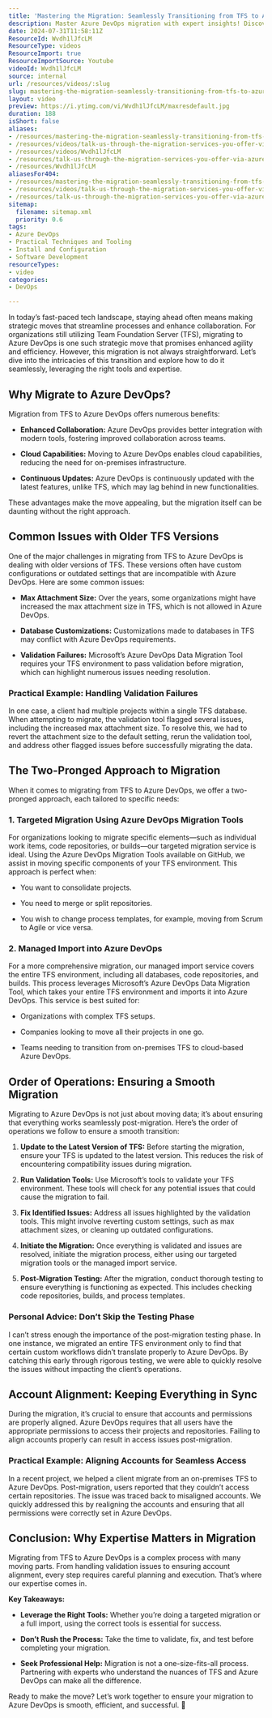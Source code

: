 ```yaml
---
title: 'Mastering the Migration: Seamlessly Transitioning from TFS to Azure DevOps'
description: Master Azure DevOps migration with expert insights! Discover pitfalls, best practices, and strategies for a seamless transition. Perfect for IT and DevOps teams!
date: 2024-07-31T11:58:11Z
ResourceId: Wvdh1lJfcLM
ResourceType: videos
ResourceImport: true
ResourceImportSource: Youtube
videoId: Wvdh1lJfcLM
source: internal
url: /resources/videos/:slug
slug: mastering-the-migration-seamlessly-transitioning-from-tfs-to-azure-devops
layout: video
preview: https://i.ytimg.com/vi/Wvdh1lJfcLM/maxresdefault.jpg
duration: 188
isShort: false
aliases:
- /resources/mastering-the-migration-seamlessly-transitioning-from-tfs-to-azure-devops
- /resources/videos/talk-us-through-the-migration-services-you-offer-via-azure-devops
- /resources/videos/Wvdh1lJfcLM
- /resources/talk-us-through-the-migration-services-you-offer-via-azure-devops
- /resources/Wvdh1lJfcLM
aliasesFor404:
- /resources/mastering-the-migration-seamlessly-transitioning-from-tfs-to-azure-devops
- /resources/videos/talk-us-through-the-migration-services-you-offer-via-azure-devops
- /resources/talk-us-through-the-migration-services-you-offer-via-azure-devops
sitemap:
  filename: sitemap.xml
  priority: 0.6
tags:
- Azure DevOps
- Practical Techniques and Tooling
- Install and Configuration
- Software Development
resourceTypes:
- video
categories:
- DevOps

---
```

In today’s fast-paced tech landscape, staying ahead often means making strategic moves that streamline processes and enhance collaboration. For organizations still utilizing Team Foundation Server (TFS), migrating to Azure DevOps is one such strategic move that promises enhanced agility and efficiency. However, this migration is not always straightforward. Let’s dive into the intricacies of this transition and explore how to do it seamlessly, leveraging the right tools and expertise.

## **Why Migrate to Azure DevOps?**

Migration from TFS to Azure DevOps offers numerous benefits:

- **Enhanced Collaboration:** Azure DevOps provides better integration with modern tools, fostering improved collaboration across teams.

- **Cloud Capabilities:** Moving to Azure DevOps enables cloud capabilities, reducing the need for on-premises infrastructure.

- **Continuous Updates:** Azure DevOps is continuously updated with the latest features, unlike TFS, which may lag behind in new functionalities.

These advantages make the move appealing, but the migration itself can be daunting without the right approach.

## **Common Issues with Older TFS Versions**

One of the major challenges in migrating from TFS to Azure DevOps is dealing with older versions of TFS. These versions often have custom configurations or outdated settings that are incompatible with Azure DevOps. Here are some common issues:

- **Max Attachment Size:** Over the years, some organizations might have increased the max attachment size in TFS, which is not allowed in Azure DevOps.

- **Database Customizations:** Customizations made to databases in TFS may conflict with Azure DevOps requirements.

- **Validation Failures:** Microsoft’s Azure DevOps Data Migration Tool requires your TFS environment to pass validation before migration, which can highlight numerous issues needing resolution.

### **Practical Example: Handling Validation Failures**

In one case, a client had multiple projects within a single TFS database. When attempting to migrate, the validation tool flagged several issues, including the increased max attachment size. To resolve this, we had to revert the attachment size to the default setting, rerun the validation tool, and address other flagged issues before successfully migrating the data.

## **The Two-Pronged Approach to Migration**

When it comes to migrating from TFS to Azure DevOps, we offer a two-pronged approach, each tailored to specific needs:

### **1\. Targeted Migration Using Azure DevOps Migration Tools**

For organizations looking to migrate specific elements—such as individual work items, code repositories, or builds—our targeted migration service is ideal. Using the Azure DevOps Migration Tools available on GitHub, we assist in moving specific components of your TFS environment. This approach is perfect when:

- You want to consolidate projects.

- You need to merge or split repositories.

- You wish to change process templates, for example, moving from Scrum to Agile or vice versa.

### **2\. Managed Import into Azure DevOps**

For a more comprehensive migration, our managed import service covers the entire TFS environment, including all databases, code repositories, and builds. This process leverages Microsoft’s Azure DevOps Data Migration Tool, which takes your entire TFS environment and imports it into Azure DevOps. This service is best suited for:

- Organizations with complex TFS setups.

- Companies looking to move all their projects in one go.

- Teams needing to transition from on-premises TFS to cloud-based Azure DevOps.

## **Order of Operations: Ensuring a Smooth Migration**

Migrating to Azure DevOps is not just about moving data; it’s about ensuring that everything works seamlessly post-migration. Here’s the order of operations we follow to ensure a smooth transition:

1. **Update to the Latest Version of TFS:** Before starting the migration, ensure your TFS is updated to the latest version. This reduces the risk of encountering compatibility issues during migration.

3. **Run Validation Tools:** Use Microsoft’s tools to validate your TFS environment. These tools will check for any potential issues that could cause the migration to fail.

5. **Fix Identified Issues:** Address all issues highlighted by the validation tools. This might involve reverting custom settings, such as max attachment sizes, or cleaning up outdated configurations.

7. **Initiate the Migration:** Once everything is validated and issues are resolved, initiate the migration process, either using our targeted migration tools or the managed import service.

9. **Post-Migration Testing:** After the migration, conduct thorough testing to ensure everything is functioning as expected. This includes checking code repositories, builds, and process templates.

### **Personal Advice: Don’t Skip the Testing Phase**

I can’t stress enough the importance of the post-migration testing phase. In one instance, we migrated an entire TFS environment only to find that certain custom workflows didn’t translate properly to Azure DevOps. By catching this early through rigorous testing, we were able to quickly resolve the issues without impacting the client’s operations.

## **Account Alignment: Keeping Everything in Sync**

During the migration, it’s crucial to ensure that accounts and permissions are properly aligned. Azure DevOps requires that all users have the appropriate permissions to access their projects and repositories. Failing to align accounts properly can result in access issues post-migration.

### **Practical Example: Aligning Accounts for Seamless Access**

In a recent project, we helped a client migrate from an on-premises TFS to Azure DevOps. Post-migration, users reported that they couldn’t access certain repositories. The issue was traced back to misaligned accounts. We quickly addressed this by realigning the accounts and ensuring that all permissions were correctly set in Azure DevOps.

## **Conclusion: Why Expertise Matters in Migration**

Migrating from TFS to Azure DevOps is a complex process with many moving parts. From handling validation issues to ensuring account alignment, every step requires careful planning and execution. That’s where our expertise comes in.

**Key Takeaways:**

- **Leverage the Right Tools:** Whether you’re doing a targeted migration or a full import, using the correct tools is essential for success.

- **Don’t Rush the Process:** Take the time to validate, fix, and test before completing your migration.

- **Seek Professional Help:** Migration is not a one-size-fits-all process. Partnering with experts who understand the nuances of TFS and Azure DevOps can make all the difference.

Ready to make the move? Let’s work together to ensure your migration to Azure DevOps is smooth, efficient, and successful. 🚀
